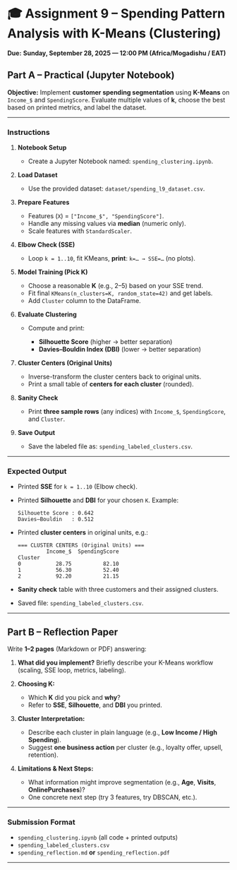 # 🎓 Assignment 9 – Spending Pattern Analysis with K-Means (Clustering)

**Due:** **Sunday, September 28, 2025 — 12:00 PM (Africa/Mogadishu / EAT)**

## **Part A – Practical (Jupyter Notebook)**

**Objective:**
Implement **customer spending segmentation** using **K-Means** on `Income_$` and `SpendingScore`. Evaluate multiple values of **k**, choose the best based on printed metrics, and label the dataset.

---

### **Instructions**

1. **Notebook Setup**

   * Create a Jupyter Notebook named:
     `spending_clustering.ipynb`.

2. **Load Dataset**

   * Use the provided dataset: `dataset/spending_l9_dataset.csv`.

3. **Prepare Features**

   * Features (`X`) = `["Income_$", "SpendingScore"]`.
   * Handle any missing values via **median** (numeric only).
   * Scale features with `StandardScaler`.

4. **Elbow Check (SSE)**

   * Loop `k = 1..10`, fit KMeans, **print**:
     `k=… → SSE=…` (no plots).

5. **Model Training (Pick K)**

   * Choose a reasonable **K** (e.g., 2–5) based on your SSE trend.
   * Fit final `KMeans(n_clusters=K, random_state=42)` and get labels.
   * Add `Cluster` column to the DataFrame.

6. **Evaluate Clustering**

   * Compute and print:

     * **Silhouette Score** (higher → better separation)
     * **Davies–Bouldin Index (DBI)** (lower → better separation)

7. **Cluster Centers (Original Units)**

   * Inverse-transform the cluster centers back to original units.
   * Print a small table of **centers for each cluster** (rounded).

8. **Sanity Check**

   * Print **three sample rows** (any indices) with `Income_$`, `SpendingScore`, and `Cluster`.

9. **Save Output**

   * Save the labeled file as: `spending_labeled_clusters.csv`.

---

### **Expected Output**

* Printed **SSE** for `k = 1..10` (Elbow check).
* Printed **Silhouette** and **DBI** for your chosen `K`. Example:

  ```
  Silhouette Score : 0.642
  Davies–Bouldin   : 0.512
  ```
* Printed **cluster centers** in original units, e.g.:

  ```
  === CLUSTER CENTERS (Original Units) ===
           Income_$  SpendingScore
  Cluster
  0           28.75          82.10
  1           56.30          52.40
  2           92.20          21.15
  ```
* **Sanity check** table with three customers and their assigned clusters.
* Saved file: `spending_labeled_clusters.csv`.

---

## **Part B – Reflection Paper**

Write **1–2 pages** (Markdown or PDF) answering:

1. **What did you implement?**
   Briefly describe your K-Means workflow (scaling, SSE loop, metrics, labeling).

2. **Choosing K:**

   * Which **K** did you pick and **why**?
   * Refer to **SSE**, **Silhouette**, and **DBI** you printed.

3. **Cluster Interpretation:**

   * Describe each cluster in plain language (e.g., **Low Income / High Spending**).
   * Suggest **one business action** per cluster (e.g., loyalty offer, upsell, retention).

4. **Limitations & Next Steps:**

   * What information might improve segmentation (e.g., **Age**, **Visits**, **OnlinePurchases**)?
   * One concrete next step (try 3 features, try DBSCAN, etc.).

---

### **Submission Format**

* `spending_clustering.ipynb` (all code + printed outputs)
* `spending_labeled_clusters.csv`
* `spending_reflection.md` **or** `spending_reflection.pdf`

---